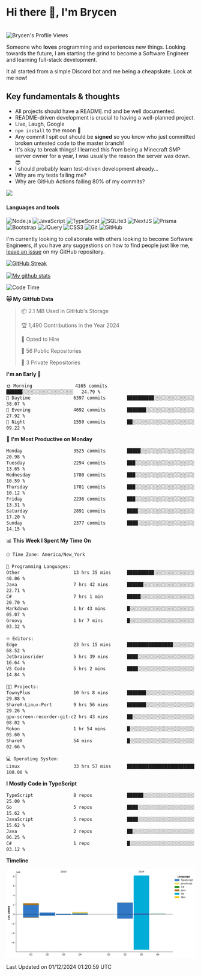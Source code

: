 # Hi there 👋, I'm Brycen

<br>
<img src="https://komarev.com/ghpvc/?username=BrycensRanch" alt="Brycen's Profile Views" />

Someone who **loves** programming and experiences new things. Looking towards the future, I am starting the grind to become a Software Engineer and learning full-stack development.

It all started from a simple Discord bot and me being a cheapskate. Look at me now!

## Key fundamentals & thoughts

- All projects should have a README.md and be well documented.
- README-driven development is crucial to having a well-planned project.
- Live, Laugh, Google
- `npm install` to the moon 🚀
- Any commit I spit out should be **signed** so you know who just committed broken untested code to the master branch!
- It's okay to break things! I learned this from being a Minecraft SMP server owner for a year, I was usually the reason the server was down. 😎
- I should probably learn test-driven development already...
- Why are my tests failing me?
- Why are GitHub Actions failing 80% of my commits? 

<img src="https://res.cloudinary.com/practicaldev/image/fetch/s--OoBLh7-Q--/c_limit%2Cf_auto%2Cfl_progressive%2Cq_auto%2Cw_880/https://cdn-images-1.medium.com/max/1614/1%2A8BlqJ8lNVZzuRjAg1mZ50w.png" height="400"/>

<h4>Languages and tools</h4>
<p>
  <img src="https://img.shields.io/badge/node.js%20-%2343853D.svg?&style=for-the-badge&logo=node.js&logoColor=white" alt="Node.js" />
  <img src="https://img.shields.io/badge/javascript%20-%23323330.svg?&style=for-the-badge&logo=javascript&logoColor=%23F7DF1E" alt="JavaScript" />
  <img src="https://img.shields.io/badge/typescript%20-%23323330.svg?&style=for-the-badge&logo=typescript&logoColor=#3467eb" alt="TypeScript" />
  <img src="https://img.shields.io/badge/sqlite3%20-%23323330.svg?&style=for-the-badge&logo=sqlite&logoColor=#3467eb" alt="SQLite3" />
  <img src="https://img.shields.io/badge/Next.JS%20-%23323330.svg?&style=for-the-badge&logo=next.js&logoColor=#3467eb" alt="NextJS" />
  <img src="https://img.shields.io/badge/Prisma%20-%23323330.svg?&style=for-the-badge&logo=prisma&logoColor=#3467eb" alt="Prisma" />
  <img src="https://img.shields.io/badge/bootstrap%20-%23323330.svg?&style=for-the-badge&logo=bootstrap" alt="Bootstrap" />
  <img src="https://img.shields.io/badge/jquery%20-%23323330.svg?&style=for-the-badge&logo=jquery" alt="JQuery" />
  <img src="https://img.shields.io/badge/css3%20-%23323330.svg?&style=for-the-badge&logo=css3" alt="CSS3" />
  <img src="https://img.shields.io/badge/git%20-%23323330.svg?&style=for-the-badge&logo=git" alt="Git" />
  <img src="https://img.shields.io/badge/github%20-%23323330.svg?&style=for-the-badge&logo=github" alt="GitHub" />
</p>

 I'm currently looking to collaborate with others looking to become Software Engineers, if you have any suggestions on how to find people just like me, [leave an issue](https://github.com/BrycensRanch/BrycensRanch/issues/new) on my GitHub repository.
 
 <p><a href="https://git.io/streak-stats"><img src="https://streak-stats.demolab.com?saas&user=BrycensRanch&amp;theme=dark&amp;hide_border=true&amp;fire=EB5454&amp;ring=0CEB19" alt="GitHub Streak"></a></p>

<a href="https://github.com/anuraghazra/github-readme-stats">
  <img align="center" src="https://github-readme-stats.anuraghazra1.vercel.app/api?username=BrycensRanch&show_icons=true&line_height=27&include_all_commits=true" alt="My github stats" />
</a>

<!--START_SECTION:waka-->
![Code Time](http://img.shields.io/badge/Code%20Time-1%2C248%20hrs%2025%20mins-blue)

**🐱 My GitHub Data** 

> 📦 2.1 MB Used in GitHub's Storage 
 > 
> 🏆 1,490 Contributions in the Year 2024
 > 
> 💼 Opted to Hire
 > 
> 📜 56 Public Repositories 
 > 
> 🔑 3 Private Repositories 
 > 
**I'm an Early 🐤** 

```text
🌞 Morning                4165 commits        ██████░░░░░░░░░░░░░░░░░░░   24.79 % 
🌆 Daytime                6397 commits        ██████████░░░░░░░░░░░░░░░   38.07 % 
🌃 Evening                4692 commits        ███████░░░░░░░░░░░░░░░░░░   27.92 % 
🌙 Night                  1550 commits        ██░░░░░░░░░░░░░░░░░░░░░░░   09.22 % 
```
📅 **I'm Most Productive on Monday** 

```text
Monday                   3525 commits        █████░░░░░░░░░░░░░░░░░░░░   20.98 % 
Tuesday                  2294 commits        ███░░░░░░░░░░░░░░░░░░░░░░   13.65 % 
Wednesday                1780 commits        ███░░░░░░░░░░░░░░░░░░░░░░   10.59 % 
Thursday                 1701 commits        ███░░░░░░░░░░░░░░░░░░░░░░   10.12 % 
Friday                   2236 commits        ███░░░░░░░░░░░░░░░░░░░░░░   13.31 % 
Saturday                 2891 commits        ████░░░░░░░░░░░░░░░░░░░░░   17.20 % 
Sunday                   2377 commits        ████░░░░░░░░░░░░░░░░░░░░░   14.15 % 
```


📊 **This Week I Spent My Time On** 

```text
🕑︎ Time Zone: America/New_York

💬 Programming Languages: 
Other                    13 hrs 35 mins      ██████████░░░░░░░░░░░░░░░   40.06 % 
Java                     7 hrs 42 mins       ██████░░░░░░░░░░░░░░░░░░░   22.71 % 
C#                       7 hrs 1 min         █████░░░░░░░░░░░░░░░░░░░░   20.70 % 
Markdown                 1 hr 43 mins        █░░░░░░░░░░░░░░░░░░░░░░░░   05.07 % 
Groovy                   1 hr 7 mins         █░░░░░░░░░░░░░░░░░░░░░░░░   03.32 % 

🔥 Editors: 
Edge                     23 hrs 15 mins      █████████████████░░░░░░░░   68.52 % 
Jetbrainsrider           5 hrs 39 mins       ████░░░░░░░░░░░░░░░░░░░░░   16.64 % 
VS Code                  5 hrs 2 mins        ████░░░░░░░░░░░░░░░░░░░░░   14.84 % 

🐱‍💻 Projects: 
TownyPlus                10 hrs 8 mins       ███████░░░░░░░░░░░░░░░░░░   29.88 % 
ShareX-Linux-Port        9 hrs 56 mins       ███████░░░░░░░░░░░░░░░░░░   29.26 % 
gpu-screen-recorder-git-c2 hrs 43 mins       ██░░░░░░░░░░░░░░░░░░░░░░░   08.02 % 
Rokon                    1 hr 54 mins        █░░░░░░░░░░░░░░░░░░░░░░░░   05.60 % 
ShareX                   54 mins             █░░░░░░░░░░░░░░░░░░░░░░░░   02.66 % 

💻 Operating System: 
Linux                    33 hrs 57 mins      █████████████████████████   100.00 % 
```

**I Mostly Code in TypeScript** 

```text
TypeScript               8 repos             ██████░░░░░░░░░░░░░░░░░░░   25.00 % 
Go                       5 repos             ████░░░░░░░░░░░░░░░░░░░░░   15.62 % 
JavaScript               5 repos             ████░░░░░░░░░░░░░░░░░░░░░   15.62 % 
Java                     2 repos             ██░░░░░░░░░░░░░░░░░░░░░░░   06.25 % 
C#                       1 repo              █░░░░░░░░░░░░░░░░░░░░░░░░   03.12 % 
```



**Timeline**

![Lines of Code chart](https://raw.githubusercontent.com/BrycensRanch/BrycensRanch/main/assets/bar_graph.png)


 Last Updated on 01/12/2024 01:20:59 UTC
<!--END_SECTION:waka-->

<!--
**BrycensRanch/BrycensRanch** is a ✨ _special_ ✨ repository because its `README.md` (this file) appears on your GitHub profile.

Here are some ideas to get you started:

- 🔭 I’m currently working on ...
- 🌱 I’m currently learning ...
- 👯 I’m looking to collaborate on ...
- 🤔 I’m looking for help with ...
- 💬 Ask me about ...
- 📫 How to reach me: ...
- 😄 Pronouns: ...
- ⚡ Fun fact: ...
-->
